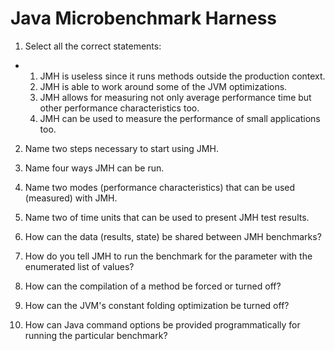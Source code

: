 

Java Microbenchmark Harness
===========================

1.  Select all the correct statements:

-   1.  JMH is useless since it runs methods outside the production
        context.
    2.  JMH is able to work around some of the JVM optimizations.
    3.  JMH allows for measuring not only average performance time but
        other performance characteristics too.
    4.  JMH can be used to measure the performance of small applications
        too.

2.  Name two steps necessary to start using JMH.
3.  Name four ways JMH can be run.
4.  Name two modes (performance characteristics) that can be used
    (measured) with JMH.
5.  Name two of time units that can be used to present JMH test results.
6.  How can the data (results, state) be shared between JMH benchmarks?
7.  How do you tell JMH to run the benchmark for the parameter with the
    enumerated list of values?

8.  How can the compilation of a method be forced or turned off?
9.  How can the JVM's constant folding optimization be turned off?
10. How can Java command options be provided programmatically for
    running the particular benchmark?
